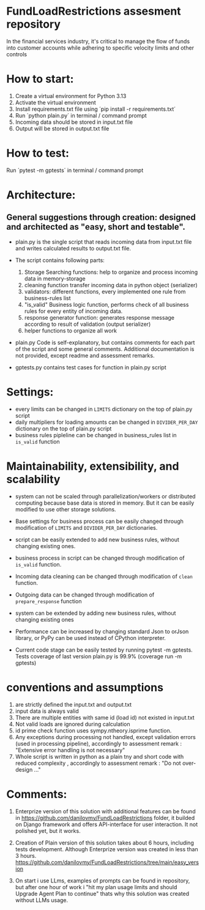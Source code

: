 # FundLoadRestrictions assesment repository
In the financial services industry, it's critical to manage the flow of funds into customer accounts while adhering to specific velocity limits and other controls

# How to start:
1. Create a virtual environment for Python 3.13
2. Activate the virtual environment
3. Install requirements.txt file using ´pip install -r requirements.txt´
4. Run ´python plain.py´ in terminal / command prompt
5. Incoming data should be stored in input.txt file
6. Output will be stored in output.txt file

# How to test:
Run ´pytest -m gptests´ in terminal / command prompt

# Architecture:
## General suggestions through creation: designed and architected as "easy, short and testable".
- plain.py is the single script that reads incoming data from input.txt file and writes calculated results to output.txt file.

- The script contains following parts:
    1. Storage Searching functions: help to organize and process incoming data in memory-storage
    2. cleaning function transfer incoming data in python object (serializer)
    3. validators: different functions, every implemented one rule from business-rules list
    4. "is_valid" Business logic function, performs check of all business rules for every entity of incoming data.
    5. response generator function: generates response message according to result of validation (output serializer)
    6. helper functions to organize all work

-  plain.py Code is self-explanatory, but contains comments for each part of the script and some general comments. Additional documentation is not provided, except readme and assessment remarks.

- gptests.py contains test cases for function in plain.py script


# Settings:
- every limits can be changed in `LIMITS` dictionary on the top of plain.py script
- daily multipliers for loading amounts can be changed in `DIVIDER_PER_DAY` dictionary on the top of plain.py script
- business rules pipleline can be changed in business_rules list in `is_valid` function

# Maintainability, extensibility, and scalability
- system can not be scaled through parallelization/workers or distributed computing because base data is stored in memory. But it can be easily modified to use other storage solutions.

- Base settings for business process can be easily changed through modification of `LIMITS` and `DIVIDER_PER_DAY` dictionaries.

- script can be easily extended to add new business rules, without changing existing ones.

- business process in script can be changed through modification of `is_valid` function.
- Incoming data cleaning can be changed through modification of `clean` function.
- Outgoing data can be changed through modification of `prepare_response` function

- system can be extended by adding new business rules, without changing existing ones

- Performance can be increased by changing standard Json to orJson library, or PyPy can be used instead of CPython interpreter.

- Current code stage can be easily tested by running pytest -m gptests. Tests coverage of last version plain.py is 99.9% (coverage run -m gptests)


# conventions and assumptions
1. are strictly defined the input.txt and output.txt
2. input data is always valid
3. There are multiple entities with same id (load id) not existed in input.txt
4. Not valid loads are ignored during calculation
6. id prime check function uses sympy.ntheory.isprime function.
5. Any exceptions during processing not handled, except validation errors (used in processing pipeline), accordingly to assessment remark : "Extensive error handling is not necessary"
7. Whole script is written in python as a plain tny and short code with reduced complexity , accordingly to assessment remark : "Do not over-design ..."

# Comments:
1. Enterprize version of this solution with additional features can be found in https://github.com/danilovmy/FundLoadRestrictions folder, it builded on Django framework and offers API-interface for user interaction. It not polished yet, but it works.

2. Creation of Plain version of this solution takes about 6 hours, including tests development. Although Enterprize version was created in less than 3 hours. https://github.com/danilovmy/FundLoadRestrictions/tree/main/easy_version

3. On start i use LLms, examples of prompts can be found in repository, but after one hour of work i "hit my plan usage limits and should Upgrade Agent Plan to continue" thats why this solution was created without LLMs usage.
